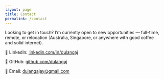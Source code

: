 ```yaml
---
layout: page
title: Contact
permalink: /contact
---
```


Looking to get in touch? I’m currently open to new opportunities — full-time, remote, or relocation (Australia, Singapore, or anywhere with good coffee and solid internet).

💼 LinkedIn: [linkedin.com/in/dulangaj](https://www.linkedin.com/in/dulangaj)

🐙 GitHub: [github.com/dulangaj](https://www.github.com/dulangaj)

📧 Email: <dulangajay@gmail.com>
